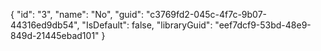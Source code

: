 {
  "id": "3",
  "name": "No",
  "guid": "c3769fd2-045c-4f7c-9b07-44316ed9db54",
  "IsDefault": false,
  "libraryGuid": "eef7dcf9-53bd-48e9-849d-21445ebad101"
}